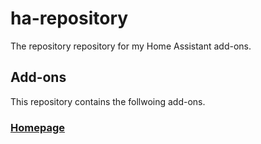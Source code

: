 # ha-repository
The repository repository for my Home Assistant add-ons.
## Add-ons
This repository contains the follwoing add-ons.
### [Homepage](https://github.com/Jonnyboy161/ha-repository/tree/main/homepage)


